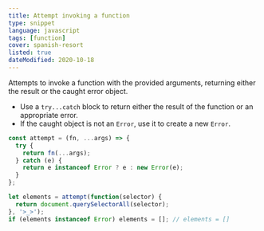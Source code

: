 ```yaml
---
title: Attempt invoking a function
type: snippet
language: javascript
tags: [function]
cover: spanish-resort
listed: true
dateModified: 2020-10-18
---
```


Attempts to invoke a function with the provided arguments, returning either the result or the caught error object.

- Use a `try...catch` block to return either the result of the function or an appropriate error.
- If the caught object is not an `Error`, use it to create a new `Error`.

```js
const attempt = (fn, ...args) => {
  try {
    return fn(...args);
  } catch (e) {
    return e instanceof Error ? e : new Error(e);
  }
};

let elements = attempt(function(selector) {
  return document.querySelectorAll(selector);
}, '>_>');
if (elements instanceof Error) elements = []; // elements = []
```
